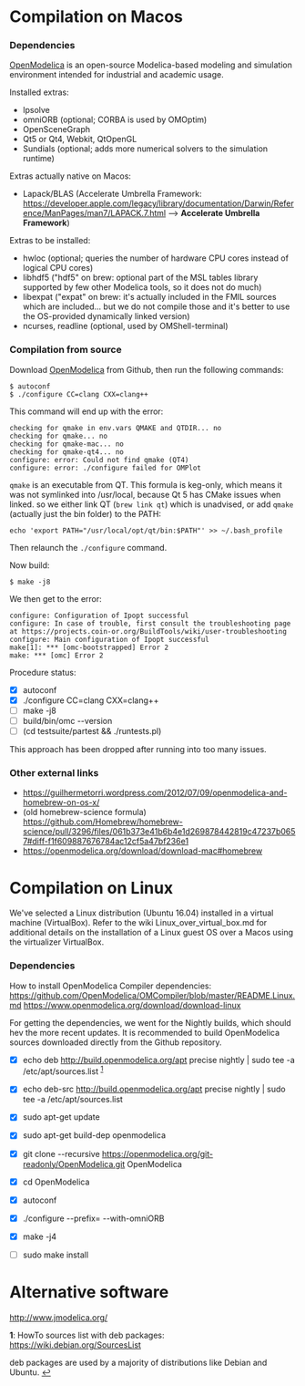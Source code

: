 # Compilation on Macos

### Dependencies

[OpenModelica](https://github.com/OpenModelica/OpenModelica) is an open-source Modelica-based modeling and simulation environment intended for industrial and academic usage.

Installed extras:
- lpsolve
- omniORB (optional; CORBA is used by OMOptim)
- OpenSceneGraph
- Qt5 or Qt4, Webkit, QtOpenGL
- Sundials (optional; adds more numerical solvers to the simulation runtime)

Extras actually native on Macos:
- Lapack/BLAS (Accelerate Umbrella Framework: https://developer.apple.com/legacy/library/documentation/Darwin/Reference/ManPages/man7/LAPACK.7.html --> **Accelerate Umbrella Framework**)

Extras to be installed:
- hwloc (optional; queries the number of hardware CPU cores instead of logical CPU cores)
- libhdf5 ("hdf5" on brew: optional part of the MSL tables library supported by few other Modelica tools, so it does not do much)
- libexpat ("expat" on brew: it's actually included in the FMIL sources which are included... but we do not compile those and it's better to use the OS-provided dynamically linked version)
- ncurses, readline (optional, used by OMShell-terminal)

### Compilation from source

Download [OpenModelica](https://github.com/OpenModelica/OpenModelica) from Github, then run the following commands:
```
$ autoconf
$ ./configure CC=clang CXX=clang++
```
This command will end up with the error:
```
checking for qmake in env.vars QMAKE and QTDIR... no
checking for qmake... no
checking for qmake-mac... no
checking for qmake-qt4... no
configure: error: Could not find qmake (QT4)
configure: error: ./configure failed for OMPlot
```
`qmake` is an executable from QT. This formula is keg-only, which means it was not symlinked into /usr/local, because Qt 5 has CMake issues when linked. so we either link QT (`brew link qt`) which is unadvised, or add `qmake` (actually just the bin folder) to the PATH:
```
echo 'export PATH="/usr/local/opt/qt/bin:$PATH"' >> ~/.bash_profile
```
Then relaunch the `./configure` command.

Now build:
```
$ make -j8
```
We then get to the error:
```
configure: Configuration of Ipopt successful
configure: In case of trouble, first consult the troubleshooting page at https://projects.coin-or.org/BuildTools/wiki/user-troubleshooting
configure: Main configuration of Ipopt successful
make[1]: *** [omc-bootstrapped] Error 2
make: *** [omc] Error 2
```

Procedure status:
- [x] autoconf
- [x] ./configure CC=clang CXX=clang++
- [ ] make -j8
- [ ] build/bin/omc --version
- [ ] (cd testsuite/partest && ./runtests.pl)

This approach has been dropped after running into too many issues.



### Other external links

- https://guilhermetorri.wordpress.com/2012/07/09/openmodelica-and-homebrew-on-os-x/
- (old homebrew-science formula) https://github.com/Homebrew/homebrew-science/pull/3296/files/061b373e41b6b4e1d269878442819c47237b0657#diff-f1f609887676784ac12cf5a47bf236e1
- https://openmodelica.org/download/download-mac#homebrew


# Compilation on Linux

We've selected a Linux distribution (Ubuntu 16.04) installed in a virtual machine (VirtualBox). Refer to the wiki Linux_over_virtual_box.md for additional details on the installation of a Linux guest OS over a Macos using the virtualizer VirtualBox.

### Dependencies

How to install OpenModelica Compiler dependencies:
https://github.com/OpenModelica/OMCompiler/blob/master/README.Linux.md
https://www.openmodelica.org/download/download-linux

For getting the dependencies, we went for the Nightly builds, which should hev the more recent updates. It is recommended to build OpenModelica sources downloaded directly from the Github repository.

- [x] echo deb http://build.openmodelica.org/apt precise nightly | sudo tee -a /etc/apt/sources.list <sup id="p1">[1](#f1)</sup>
- [x] echo deb-src http://build.openmodelica.org/apt precise nightly | sudo tee -a /etc/apt/sources.list
- [x] sudo apt-get update
- [x] sudo apt-get build-dep openmodelica
- [x] git clone --recursive https://openmodelica.org/git-readonly/OpenModelica.git OpenModelica
- [x] cd OpenModelica
- [x] autoconf
- [x] ./configure --prefix=<installFolder> --with-omniORB
- [x] make -j4
- [ ] sudo make install



# Alternative software

http://www.jmodelica.org/


<b id="f1">1</b>: HowTo sources list with deb packages:
https://wiki.debian.org/SourcesList

deb packages are used by a majority of distributions like Debian and Ubuntu. [↩](#p1)
